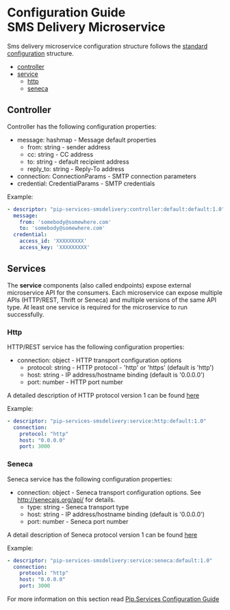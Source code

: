 # Configuration Guide <br/> SMS Delivery Microservice

Sms delivery microservice configuration structure follows the 
[standard configuration](https://github.com/pip-services/pip-services-container-node/doc/Configuration.md) 
structure. 

* [controller](#controller)
* [service](#service)
  - [http](#service_http)
  - [seneca](#service_seneca)


## <a name="controller"></a> Controller

Controller has the following configuration properties:
- message: hashmap - Message default properties
  - from: string - sender address
  - cc: string - CC address
  - to: string - default recipient address
  - reply_to: string - Reply-To address
- connection: ConnectionParams - SMTP connection parameters
- credential: CredentialParams - SMTP credentials


Example:
```yaml
- descriptor: "pip-services-smsdelivery:controller:default:default:1.0"
  message:
    from: 'somebody@somewhere.com'
    to: 'somebody@somewhere.com'
  credential:
    access_id: 'XXXXXXXXX'
    access_key: 'XXXXXXXXX'
```

## <a name="service"></a> Services

The **service** components (also called endpoints) expose external microservice API for the consumers. 
Each microservice can expose multiple APIs (HTTP/REST, Thrift or Seneca) and multiple versions of the same API type.
At least one service is required for the microservice to run successfully.

### <a name="service_http"></a> Http

HTTP/REST service has the following configuration properties:
- connection: object - HTTP transport configuration options
  - protocol: string - HTTP protocol - 'http' or 'https' (default is 'http')
  - host: string - IP address/hostname binding (default is '0.0.0.0')
  - port: number - HTTP port number

A detailed description of HTTP protocol version 1 can be found [here](HttpProtocolV1.md)

Example:
```yaml
- descriptor: "pip-services-smsdelivery:service:http:default:1.0"
  connection:
    protocol: "http"
    host: "0.0.0.0"
    port: 3000
```

### <a name="service_seneca"></a> Seneca

Seneca service has the following configuration properties:
- connection: object - Seneca transport configuration options. See http://senecajs.org/api/ for details.
  - type: string - Seneca transport type 
  - host: string - IP address/hostname binding (default is '0.0.0.0')
  - port: number - Seneca port number

A detail description of Seneca protocol version 1 can be found [here](SenecaProtocolV1.md)

Example:
```yaml
- descriptor: "pip-services-smsdelivery:service:seneca:default:1.0"
  connection:
    protocol: "http"
    host: "0.0.0.0"
    port: 3000
```

For more information on this section read 
[Pip.Services Configuration Guide](https://github.com/pip-services/pip-services-container-node/doc/Configuration.md#deps)
